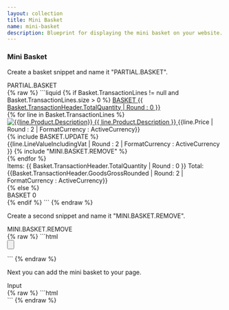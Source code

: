 ```yaml
---
layout: collection
title: Mini Basket
name: mini-basket
description: Blueprint for displaying the mini basket on your website.
---
```


### Mini Basket

Create a basket snippet and name it "PARTIAL.BASKET".

<div class="example-title">PARTIAL.BASKET</div>
{% raw %}
```liquid
{% if Basket.TransactionLines != null and Basket.TransactionLines.size > 0 %}
<a href="/Basket" class="basketLink">
    BASKET {{ Basket.TransactionHeader.TotalQuantity | Round : 0  }}
</a>
<div class="basket-pop">
    {% for line in Basket.TransactionLines %}
    <div id="{{line.Id}}" class="basket-item">
        <a href="{{line.Product.NavigateUrl}}" class="item-image">
            <object data="{{ Website.StaticContentUrl }}/p/xs/{{line.Product.CodeToUseInUrl}}/{{line.Product.CodeToUseInUrl}}.jpg" type="image/png">
                <img id="{{line.Product.CodeToUseInUrl}}" src="{{ Website.StaticContentUrl }}/p/xs/not_found.jpg"  alt="{{line.Product.Description}}" />
            </object>
        </a>                                      
        <a href="{{line.Product.NavigateUrl}}" class="item-description">
                <span class="basket-item-description">{{ line.Product.Description }}</span>
        </a>
        <span class="item-price">{{line.Price | Round : 2 | FormatCurrency  : ActiveCurrency}}</span>
        <div class="item-qty">
            {% include BASKET.UPDATE %}    
        </div>
        <span class="item-total">
        	{{line.LineValueIncludingVat | Round : 2 | FormatCurrency  : ActiveCurrency  }}
        </span>
        {% include "MINI.BASKET.REMOVE" %}
    </div>
    {% endfor %}
    <div id="basket-totals">
        <span class="basket-qty">Items: {{ Basket.TransactionHeader.TotalQuantity | Round : 0  }}</span> 
        <span class="basket-total">Total: {{Basket.TransactionHeader.GoodsGrossRounded | Round: 2 | FormatCurrency  : ActiveCurrency}}</span>
    </div>
</div>
{% else %}
<div class="basket-header basket-empty">
    BASKET 0
</div>
{% endif %}
```
{% endraw %}

Create a second snippet and name it "MINI.BASKET.REMOVE".

<div class="example-title">MINI.BASKET.REMOVE</div>
{% raw %}
```html
<form class="basket-item-remove-form" action="{{Endpoints.RemoveFromBasket.Url}}" method="post">
    <input name="TransactionLineId" type="hidden" value="{{line.Id}}">
    <input type="submit" class="remove-button" value="">
</form>
```
{% endraw %}

Next you can add the mini basket to your page. 

<div class="example-title">Input</div>
{% raw %}
```html
<div id="mini-basket-section"></div>
```
{% endraw %}